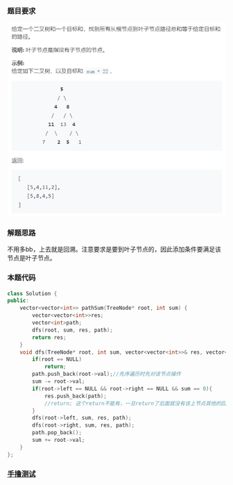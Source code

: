 ### 题目要求

![](./pic/113.png)

### 解题思路

不用多bb，上去就是回溯。注意要求是要到叶子节点的，因此添加条件要满足该节点是叶子节点。

### 本题代码

```c++
class Solution {
public:
    vector<vector<int>> pathSum(TreeNode* root, int sum) {
        vector<vector<int>>res;
        vector<int>path;
        dfs(root, sum, res, path);
        return res;
    }
    void dfs(TreeNode* root, int sum, vector<vector<int>>& res, vector<int>& path){
        if(root == NULL)
            return;
        path.push_back(root->val);//先序遍历时先对该节点操作
        sum -= root->val;
        if(root->left == NULL && root->right == NULL && sum == 0){
            res.push_back(path);
            //return; 这个return不能有，一旦return了后面就没有该上节点其他的回溯
        }
        dfs(root->left, sum, res, path);
        dfs(root->right, sum, res, path);
        path.pop_back();
        sum += root->val;
    }
};
```

### [手撸测试](<https://leetcode-cn.com/problems/path-sum-ii/>) 
